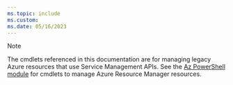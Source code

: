 ```yaml
---
ms.topic: include
ms.custom:
ms.date: 05/16/2023
---
```


> [!NOTE]
> The cmdlets referenced in this documentation are for managing legacy Azure resources that use
> Service Management APIs. See the
> [Az PowerShell module](/powershell/azure/install-azure-powershell) for cmdlets to manage Azure
> Resource Manager resources.
